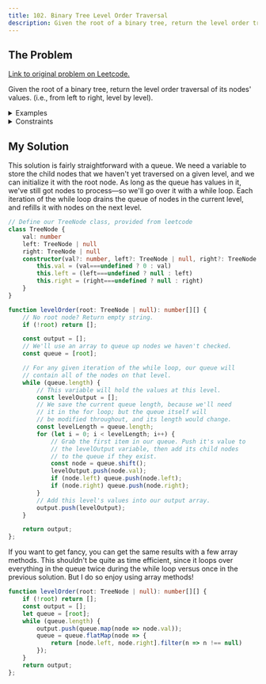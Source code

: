 ```yaml
---
title: 102. Binary Tree Level Order Traversal
description: Given the root of a binary tree, return the level order traversal of its nodes' values.
---
```


## The Problem

[Link to original problem on Leetcode.](https://leetcode.com/problems/binary-tree-level-order-traversal/)

Given the root of a binary tree, return the level order traversal of its nodes' values. (i.e., from left to right, level by level).

<details>
<summary>Examples</summary>

Example 1:

```
  3
 / \
9   20
   / \
  15  17

Input: root = [3,9,20,null,null,15,7]
Output: [[3],[9,20],[15,7]]
```

Example 2:

```
Input: root = [1]
Output: [[1]]
```

Example 3:

```
Input: root = []
Output: []
```
</details>

<details>
<summary>Constraints</summary>


</details>

## My Solution

This solution is fairly straightforward with a queue. We need a variable to store the child nodes that we haven't yet traversed on a given level, and we can initialize it with the root node. As long as the queue has values in it, we've still got nodes to process—so we'll go over it with a while loop. Each iteration of the while loop drains the queue of nodes in the current level, and refills it with nodes on the next level.

```typescript
// Define our TreeNode class, provided from leetcode
class TreeNode {
	val: number
	left: TreeNode | null
	right: TreeNode | null
	constructor(val?: number, left?: TreeNode | null, right?: TreeNode | null) {
		this.val = (val===undefined ? 0 : val)
		this.left = (left===undefined ? null : left)
		this.right = (right===undefined ? null : right)
	}
}

function levelOrder(root: TreeNode | null): number[][] {
	// No root node? Return empty string.
	if (!root) return [];

	const output = [];
	// We'll use an array to queue up nodes we haven't checked.
	const queue = [root];

	// For any given iteration of the while loop, our queue will
	// contain all of the nodes on that level.
	while (queue.length) {
		// This variable will hold the values at this level.
		const levelOutput = [];
		// We save the current queue length, because we'll need
		// it in the for loop; but the queue itself will
		// be modified throughout, and its length would change.
		const levelLength = queue.length;
		for (let i = 0; i < levelLength; i++) {
			// Grab the first item in our queue. Push it's value to
			// the levelOutput variable, then add its child nodes
			// to the queue if they exist.
			const node = queue.shift();
			levelOutput.push(node.val);
			if (node.left) queue.push(node.left);
			if (node.right) queue.push(node.right);
		}
		// Add this level's values into our output array.
		output.push(levelOutput);
	}

	return output;
};
```

If you want to get fancy, you can get the same results with a few array methods. This shouldn't be quite as time efficient, since it loops over everything in the queue twice during the while loop versus once in the previous solution. But I do so enjoy using array methods!

```typescript
function levelOrder(root: TreeNode | null): number[][] {
	if (!root) return [];
	const output = [];
	let queue = [root];
	while (queue.length) {
		output.push(queue.map(node => node.val));
		queue = queue.flatMap(node => {
			return [node.left, node.right].filter(n => n !== null)
		});
	}
	return output;
};
```